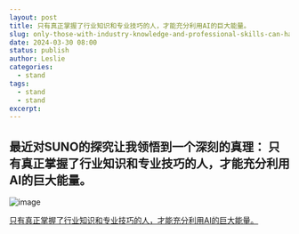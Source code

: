 ```yaml
---
layout: post
title: 只有真正掌握了行业知识和专业技巧的人，才能充分利用AI的巨大能量。
slug: only-those-with-industry-knowledge-and-professional-skills-can-harness-the-power-of-ai
date: 2024-03-30 08:00
status: publish
author: Leslie
categories: 
  - stand 
tags:
  - stand 
  - stand 
excerpt: 
---
```


**最近对SUNO的探究让我领悟到一个深刻的真理：
只有真正掌握了行业知识和专业技巧的人，才能充分利用AI的巨大能量。**
---
![image](https://github.com/lesnolie/Marverick/assets/81410185/c759e149-b7a4-4635-933d-055caa538ffe)


[只有真正掌握了行业知识和专业技巧的人，才能充分利用AI的巨大能量。](https://github.com/lesnolie/Marverick/issues/39)

